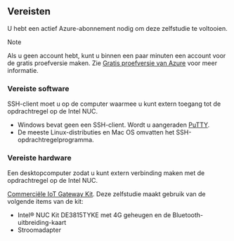 ## <a name="prerequisites"></a>Vereisten

U hebt een actief Azure-abonnement nodig om deze zelfstudie te voltooien.

> [!NOTE]
> Als u geen account hebt, kunt u binnen een paar minuten een account voor de gratis proefversie maken. Zie [Gratis proefversie van Azure][lnk-free-trial] voor meer informatie.

### <a name="required-software"></a>Vereiste software

SSH-client moet u op de computer waarmee u kunt extern toegang tot de opdrachtregel op de Intel NUC.

- Windows bevat geen een SSH-client. Wordt u aangeraden [PuTTY](http://www.putty.org/).
- De meeste Linux-distributies en Mac OS omvatten het SSH-opdrachtregelprogramma.

### <a name="required-hardware"></a>Vereiste hardware

Een desktopcomputer zodat u kunt extern verbinding maken met de opdrachtregel op de Intel NUC.

[Commerciële IoT Gateway Kit][lnk-starter-kits]. Deze zelfstudie maakt gebruik van de volgende items van de kit:

- Intel® NUC Kit DE3815TYKE met 4G geheugen en de Bluetooth-uitbreiding-kaart
- Stroomadapter

[lnk-starter-kits]: https://azure.microsoft.com/develop/iot/starter-kits/
[lnk-free-trial]: http://azure.microsoft.com/pricing/free-trial/